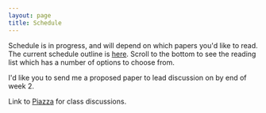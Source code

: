 ```yaml
---
layout: page
title: Schedule
---
```


Schedule is in progress, and will depend on which papers you'd like to read.  
The current schedule outline is [here](https://docs.google.com/document/d/1cDOiy-sW2crkD10tC7b7ekisetygA-bMRHQnZIpABhs/edit).  Scroll to the bottom to see the reading list which has a number of options to choose from.

I'd like you to send me a proposed paper to lead discussion on by end of week 2.

Link to [Piazza](piazza.com/ucla/spring2019/cs259) for class discussions.
